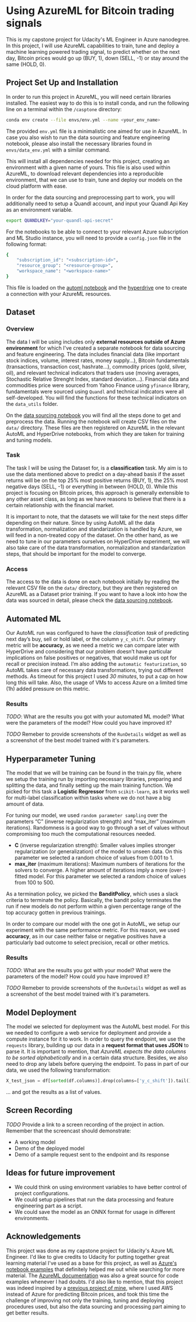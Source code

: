 # Using AzureML for Bitcoin trading signals

This is my capstone project for Udacity's ML Engineer in Azure nanodegree. In this project, I will use AzureML
capabilities to train, tune and deploy a machine learning powered trading signal, to predict whether on the next day,
Bitcoin prices would go up (BUY, 1), down (SELL, -1) or stay around the same (HOLD, 0).

## Project Set Up and Installation

In order to run this project in AzureML, you will need certain libraries installed. The easiest way to do this is to install
conda, and run the following line on a terminal within the `/casptone` directory:
```bash
conda env create --file envs/env.yml --name <your_env_name>
```
The provided `env.yml` file is a minimalistic one aimed for use in AzureML.
In case you also wish to run the data sourcing and feature engineering notebook, please also install the necessary
libraries found in `envs/data_env.yml` with a similar command.

This will install all dependencies needed for this project, creating an environment with a given name of yours. 
This file is also used within AzureML, to download relevant dependencies into a reproducible environment, that we can use
to train, tune and deploy our models on the cloud platform with ease.

In order for the data sourcing and preprocessing part to work, you will additionally need to setup a Quandl account,
and input your Quandl Api Key as an environment variable.

```bash
export QUANDLKEY="your-quandl-api-secret"
```
For the notebooks to be able to connect to your relevant Azure subscription and ML Studio
instance, you will need to provide a `config.json` file in the following format:
```bash
{
    "subscription_id": "<subscription-id>",
    "resource_group": "<resource-group>",
    "workspace_name": "<workspace-name>"
}
```
This file is loaded on the [automl notebook](2-automl.ipynb) and the [hyperdrive](3-hyperparameter_tuning.ipynb) one
to create a connection with your AzureML resources.

## Dataset

### Overview
The data I will be using includes only **external resources outside of Azure environment** for which I've created
a separate notebook for data sourcing and feature engineering. The data includes financial data 
(like important stock indices, volume, interest rates, money supply...), 
Bitcoin fundamentals (transactions, transaction cost, hashrate...), commodity prices (gold, silver, oil), and 
relevant technical indicators that traders use (moving averages, Stochastic Relative Strenght Index,
standard deviation...). Financial data and commodities price were sourced from Yahoo Finance using `yfinance` library, 
fundamentals were sourced using `Quandl` and technical indicators were all self-developed. You will find the 
functions for these technical indicators on the `data_utils` folder.

On the [data sourcing notebook](1-data-sourcing.ipynb) you will find all the steps done to get and preprocess the data.
Running the notebook will create CSV files on the `data/` directory. These files are then registered on AzureML
in the relevant AutoML and HyperDrive notebooks, from which they are taken for training and tuning models.

### Task
The task I will be using the Dataset for, is a **classification** task. My aim is to use the data mentioned above
to predict on a day-ahead basis if the asset returns will be on the top 25% most positive returns (BUY, 1), 
the 25% most negative days (SELL, -1) or everything in between (HOLD, 0). While this project is focusing on Bitcoin
prices, this approach is generally extensible to any other asset class, as long as we have reasons to believe
that there is a certain relationship with the financial market.

It is important to note, that the datasets we will take for the next steps differ depending on their nature. 
Since by using AutoML all the data transformation, normalization and standarization is handled by Azure, 
we will feed in a non-treated copy of the dataset. 
On the other hand, as we need to tune in our parameters ourselves on HyperDrive experiment, we will also take care of
the data transformation, normalization and standarization steps, that should be important for the model to converge.

### Access
The access to the data is done on each notebook initially by reading the relevant CSV file on the `data/` directory,
but they are then registered on AzureML as a Dataset prior training. If you want to have a look into
how the data was sourced in detail, please check the [data sourcing notebook](1-data-sourcing.ipynb).

## Automated ML
Our AutoML run was configured to have the *classification task* of predicting next day’s buy, sell or hold label, 
or the column `y_c_shift`. Our primary metric will be **accuracy**, 
as we need a metric we can compare later with HyperDrive and considering that our problem doesn’t 
have particular implications on false positives or negatives, that would make us opt for recall or precision instead. 
I’m also adding the `automatic featurization`, so AutoML takes care of necessary data transformations, 
trying out different methods.  As timeout for this project I used *30 minutes*, to put a cap on how long this will take. 
Also, the usage of VMs to access Azure on a limited time (1h) added pressure on this metric.

### Results
*TODO*: What are the results you got with your automated ML model? What were the parameters of the model? How could you have improved it?

*TODO* Remeber to provide screenshots of the `RunDetails` widget as well as a screenshot of the best model trained with it's parameters.

## Hyperparameter Tuning

The model that we will be training can be found in the train.py file, where we setup the training run by importing necessary libraries, 
preparing and splitting the data, and finally setting up the main training function. 
We picked for this task a **Logistic Regressor** from `scikit-learn`, 
as it works well for multi-label classification within tasks where we do not have a big amount of data.

For tuning our model, we used `random parameter sampling` over the parameters “C” (inverse regularization strength) and “max_iter” (maximum iterations). 
Randomness is a good way to go through a set of values without compromising too much the computational resources needed.
- **C** (inverse regularization strength): Smaller values implies stronger regularization (or generalization) of the model to unseen data.
On this parameter we selected a random choice of values from 0.001 to 1.
- **max_iter** (maximum iterations): Maximum numbers of iterations for the solvers to converge. A higher amount of iterations imply a more (over-) fitted model.
For this parameter we selected a random choice of values from 100 to 500.

As a termination policy, we picked the **BanditPolicy**, which uses a slack criteria to terminate the policy. 
Basically, the bandit policy terminates the run if new models do not perform within a 
given percentage range of the top accuracy gotten in previous trainings.

In order to compare our model with the one got in AutoML, we setup our experiment with the same performance metric. 
For this reason, we used **accuracy**, as in our case neither false or negative positives have a particularly 
bad outcome to select precision, recall or other metrics.


### Results
*TODO*: What are the results you got with your model? What were the parameters of the model? How could you have improved it?

*TODO* Remeber to provide screenshots of the `RunDetails` widget as well as a screenshot of the best model trained with it's parameters.

## Model Deployment
The model we selected for deployment was the AutoML best model. For this we needed to configure a web service for
deployment and provide a compute instance for it to work. In order to query the endpoint, we use the `requests` library,
building up our data in a **request format that uses JSON** to parse it. It is important to mention, that *AzureML
expects the data columns to be sorted alphabetically* and in a certain data structure. Besides, we also need to
drop any labels before querying the endpoint. To pass in part of our data, we used the following transformation:
```python
X_test_json = df[sorted(df.columns)].drop(columns=['y_c_shift']).tail().to_json(orient="records")
```
... and got the results as a list of values.

## Screen Recording
*TODO* Provide a link to a screen recording of the project in action. Remember that the screencast should demonstrate:
- A working model
- Demo of the deployed  model
- Demo of a sample request sent to the endpoint and its response

## Ideas for future improvement
- We could think on using environment variables to have better control of project configurations.
- We could setup pipelines that run the data processing and feature engineering part as a script.
- We could save the model as an ONNX format for usage in different environments.

## Acknowledgements
This project was done as my capstone project for Udacity's Azure ML Engineer. I'd like to give credits to Udacity
for putting together great learning material I've used as a base for this project, as well as 
[Azure's notebook examples](https://github.com/Azure/azureml-examples) that definitely helped me out 
while searching for more material. The [AzureML documentation](https://docs.microsoft.com/en-us/azure/machine-learning/)
was also a great source for code examples whenever I had doubts. I'd also like to mention, that this project
was indeed inspired by a [previous project of mine](https://github.com/renejra/ml-finance-btc), where I used
AWS instead of Azure for predicting Bitcoin prices, and took this time the challenge of improving not only the training, 
tuning and deploying procedures used, but also the data sourcing and processing part aiming to get better results.